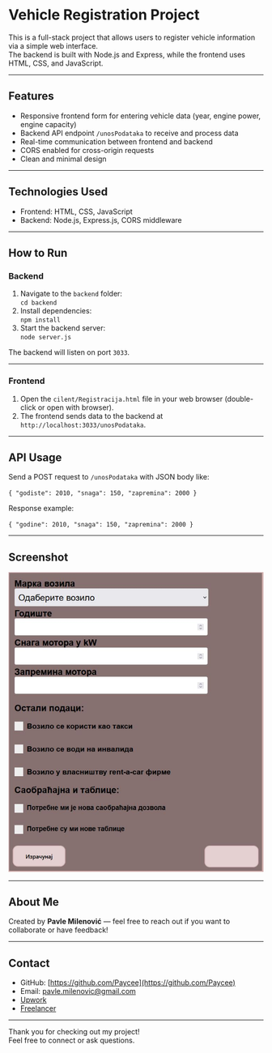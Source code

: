 # Vehicle Registration Project

This is a full-stack project that allows users to register vehicle information via a simple web interface.  
The backend is built with Node.js and Express, while the frontend uses HTML, CSS, and JavaScript.

---

## Features

- Responsive frontend form for entering vehicle data (year, engine power, engine capacity)  
- Backend API endpoint `/unosPodataka` to receive and process data  
- Real-time communication between frontend and backend  
- CORS enabled for cross-origin requests  
- Clean and minimal design  

---

## Technologies Used

- Frontend: HTML, CSS, JavaScript  
- Backend: Node.js, Express.js, CORS middleware  

---

## How to Run

### Backend

1. Navigate to the `backend` folder:  
   `cd backend`  
2. Install dependencies:  
   `npm install`  
3. Start the backend server:  
   `node server.js`  

The backend will listen on port `3033`.

---

### Frontend

1. Open the `cilent/Registracija.html` file in your web browser (double-click or open with browser).  
2. The frontend sends data to the backend at `http://localhost:3033/unosPodataka`.

---

## API Usage

Send a POST request to `/unosPodataka` with JSON body like:  

`{ "godiste": 2010, "snaga": 150, "zapremina": 2000 }`  

Response example:  

`{ "godine": 2010, "snaga": 150, "zapremina": 2000 }`  

---

## Screenshot

![Frontend Screenshot](./screenshots/Registracija.JPG)

---


## About Me

Created by **Pavle Milenović** — feel free to reach out if you want to collaborate or have feedback!

---

## Contact

- GitHub: [https://github.com/Paycee](https://github.com/Paycee)  
- Email: pavle.milenovic@gmail.com  
- [Upwork](https://www.upwork.com/freelancers/~01c2e1c44b41bb7941?mp_source=share)
- [Freelancer](https://www.freelancer.com/u/pavlemilenovic?frm=pavlemilenovic&sb=t)

---

Thank you for checking out my project!  
Feel free to connect or ask questions.
